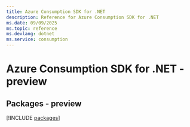 ```yaml
---
title: Azure Consumption SDK for .NET
description: Reference for Azure Consumption SDK for .NET
ms.date: 09/09/2025
ms.topic: reference
ms.devlang: dotnet
ms.service: consumption
---
```

# Azure Consumption SDK for .NET - preview
## Packages - preview
[!INCLUDE [packages](consumption-index.md)]